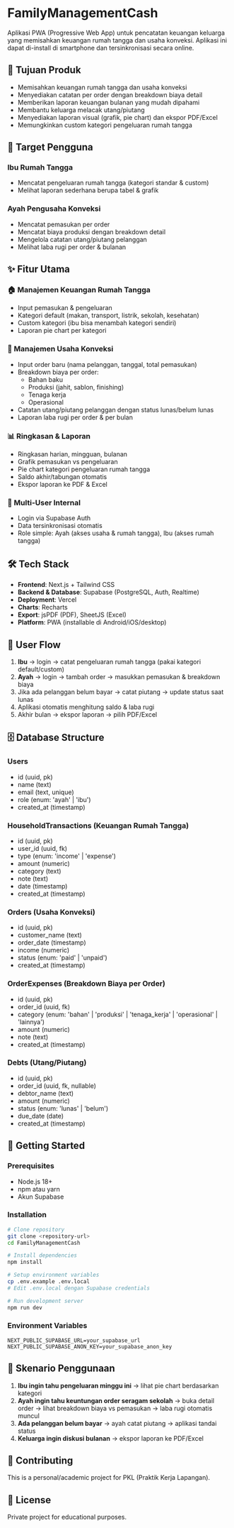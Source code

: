 # FamilyManagementCash

Aplikasi PWA (Progressive Web App) untuk pencatatan keuangan keluarga yang memisahkan keuangan rumah tangga dan usaha konveksi. Aplikasi ini dapat di-install di smartphone dan tersinkronisasi secara online.

## 🎯 Tujuan Produk

- Memisahkan keuangan rumah tangga dan usaha konveksi
- Menyediakan catatan per order dengan breakdown biaya detail
- Memberikan laporan keuangan bulanan yang mudah dipahami
- Membantu keluarga melacak utang/piutang
- Menyediakan laporan visual (grafik, pie chart) dan ekspor PDF/Excel
- Memungkinkan custom kategori pengeluaran rumah tangga

## 👥 Target Pengguna

### Ibu Rumah Tangga
- Mencatat pengeluaran rumah tangga (kategori standar & custom)
- Melihat laporan sederhana berupa tabel & grafik

### Ayah Pengusaha Konveksi
- Mencatat pemasukan per order
- Mencatat biaya produksi dengan breakdown detail
- Mengelola catatan utang/piutang pelanggan
- Melihat laba rugi per order & bulanan

## ✨ Fitur Utama

### 🏠 Manajemen Keuangan Rumah Tangga
- Input pemasukan & pengeluaran
- Kategori default (makan, transport, listrik, sekolah, kesehatan)
- Custom kategori (ibu bisa menambah kategori sendiri)
- Laporan pie chart per kategori

### 👔 Manajemen Usaha Konveksi
- Input order baru (nama pelanggan, tanggal, total pemasukan)
- Breakdown biaya per order:
  - Bahan baku
  - Produksi (jahit, sablon, finishing)
  - Tenaga kerja
  - Operasional
- Catatan utang/piutang pelanggan dengan status lunas/belum lunas
- Laporan laba rugi per order & per bulan

### 📊 Ringkasan & Laporan
- Ringkasan harian, mingguan, bulanan
- Grafik pemasukan vs pengeluaran
- Pie chart kategori pengeluaran rumah tangga
- Saldo akhir/tabungan otomatis
- Ekspor laporan ke PDF & Excel

### 👤 Multi-User Internal
- Login via Supabase Auth
- Data tersinkronisasi otomatis
- Role simple: Ayah (akses usaha & rumah tangga), Ibu (akses rumah tangga)

## 🛠️ Tech Stack

- **Frontend**: Next.js + Tailwind CSS
- **Backend & Database**: Supabase (PostgreSQL, Auth, Realtime)
- **Deployment**: Vercel
- **Charts**: Recharts
- **Export**: jsPDF (PDF), SheetJS (Excel)
- **Platform**: PWA (installable di Android/iOS/desktop)

## 📱 User Flow

1. **Ibu** → login → catat pengeluaran rumah tangga (pakai kategori default/custom)
2. **Ayah** → login → tambah order → masukkan pemasukan & breakdown biaya
3. Jika ada pelanggan belum bayar → catat piutang → update status saat lunas
4. Aplikasi otomatis menghitung saldo & laba rugi
5. Akhir bulan → ekspor laporan → pilih PDF/Excel

## 🗄️ Database Structure

### Users
- id (uuid, pk)
- name (text)
- email (text, unique)
- role (enum: 'ayah' | 'ibu')
- created_at (timestamp)

### HouseholdTransactions (Keuangan Rumah Tangga)
- id (uuid, pk)
- user_id (uuid, fk)
- type (enum: 'income' | 'expense')
- amount (numeric)
- category (text)
- note (text)
- date (timestamp)
- created_at (timestamp)

### Orders (Usaha Konveksi)
- id (uuid, pk)
- customer_name (text)
- order_date (timestamp)
- income (numeric)
- status (enum: 'paid' | 'unpaid')
- created_at (timestamp)

### OrderExpenses (Breakdown Biaya per Order)
- id (uuid, pk)
- order_id (uuid, fk)
- category (enum: 'bahan' | 'produksi' | 'tenaga_kerja' | 'operasional' | 'lainnya')
- amount (numeric)
- note (text)
- created_at (timestamp)

### Debts (Utang/Piutang)
- id (uuid, pk)
- order_id (uuid, fk, nullable)
- debtor_name (text)
- amount (numeric)
- status (enum: 'lunas' | 'belum')
- due_date (date)
- created_at (timestamp)

## 🚀 Getting Started

### Prerequisites
- Node.js 18+
- npm atau yarn
- Akun Supabase

### Installation

```bash
# Clone repository
git clone <repository-url>
cd FamilyManagementCash

# Install dependencies
npm install

# Setup environment variables
cp .env.example .env.local
# Edit .env.local dengan Supabase credentials

# Run development server
npm run dev
```

### Environment Variables

```env
NEXT_PUBLIC_SUPABASE_URL=your_supabase_url
NEXT_PUBLIC_SUPABASE_ANON_KEY=your_supabase_anon_key
```

## 📖 Skenario Penggunaan

1. **Ibu ingin tahu pengeluaran minggu ini** → lihat pie chart berdasarkan kategori
2. **Ayah ingin tahu keuntungan order seragam sekolah** → buka detail order → lihat breakdown biaya vs pemasukan → laba rugi otomatis muncul
3. **Ada pelanggan belum bayar** → ayah catat piutang → aplikasi tandai status
4. **Keluarga ingin diskusi bulanan** → ekspor laporan ke PDF/Excel

## 🤝 Contributing

This is a personal/academic project for PKL (Praktik Kerja Lapangan).

## 📄 License

Private project for educational purposes.
